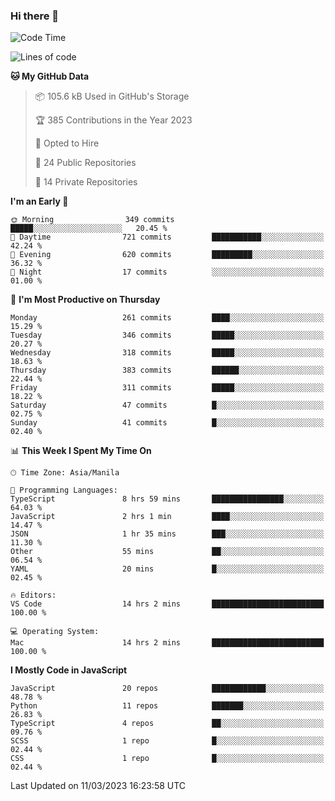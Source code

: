 ### Hi there 👋

<!--START_SECTION:waka-->
![Code Time](http://img.shields.io/badge/Code%20Time-144%20hrs%2033%20mins-blue)

![Lines of code](https://img.shields.io/badge/From%20Hello%20World%20I%27ve%20Written-12.5%20million%20lines%20of%20code-blue)

**🐱 My GitHub Data** 

> 📦 105.6 kB Used in GitHub's Storage 
 > 
> 🏆 385 Contributions in the Year 2023
 > 
> 💼 Opted to Hire
 > 
> 📜 24 Public Repositories 
 > 
> 🔑 14 Private Repositories 
 > 
**I'm an Early 🐤** 

```text
🌞 Morning                349 commits         █████░░░░░░░░░░░░░░░░░░░░   20.45 % 
🌆 Daytime                721 commits         ███████████░░░░░░░░░░░░░░   42.24 % 
🌃 Evening                620 commits         █████████░░░░░░░░░░░░░░░░   36.32 % 
🌙 Night                  17 commits          ░░░░░░░░░░░░░░░░░░░░░░░░░   01.00 % 
```
📅 **I'm Most Productive on Thursday** 

```text
Monday                   261 commits         ████░░░░░░░░░░░░░░░░░░░░░   15.29 % 
Tuesday                  346 commits         █████░░░░░░░░░░░░░░░░░░░░   20.27 % 
Wednesday                318 commits         █████░░░░░░░░░░░░░░░░░░░░   18.63 % 
Thursday                 383 commits         ██████░░░░░░░░░░░░░░░░░░░   22.44 % 
Friday                   311 commits         █████░░░░░░░░░░░░░░░░░░░░   18.22 % 
Saturday                 47 commits          █░░░░░░░░░░░░░░░░░░░░░░░░   02.75 % 
Sunday                   41 commits          █░░░░░░░░░░░░░░░░░░░░░░░░   02.40 % 
```


📊 **This Week I Spent My Time On** 

```text
🕑︎ Time Zone: Asia/Manila

💬 Programming Languages: 
TypeScript               8 hrs 59 mins       ████████████████░░░░░░░░░   64.03 % 
JavaScript               2 hrs 1 min         ████░░░░░░░░░░░░░░░░░░░░░   14.47 % 
JSON                     1 hr 35 mins        ███░░░░░░░░░░░░░░░░░░░░░░   11.30 % 
Other                    55 mins             ██░░░░░░░░░░░░░░░░░░░░░░░   06.54 % 
YAML                     20 mins             █░░░░░░░░░░░░░░░░░░░░░░░░   02.45 % 

🔥 Editors: 
VS Code                  14 hrs 2 mins       █████████████████████████   100.00 % 

💻 Operating System: 
Mac                      14 hrs 2 mins       █████████████████████████   100.00 % 
```

**I Mostly Code in JavaScript** 

```text
JavaScript               20 repos            ████████████░░░░░░░░░░░░░   48.78 % 
Python                   11 repos            ███████░░░░░░░░░░░░░░░░░░   26.83 % 
TypeScript               4 repos             ██░░░░░░░░░░░░░░░░░░░░░░░   09.76 % 
SCSS                     1 repo              █░░░░░░░░░░░░░░░░░░░░░░░░   02.44 % 
CSS                      1 repo              █░░░░░░░░░░░░░░░░░░░░░░░░   02.44 % 
```




 Last Updated on 11/03/2023 16:23:58 UTC
<!--END_SECTION:waka-->
